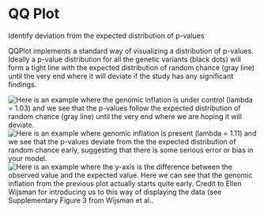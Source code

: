 # QQ Plot

Identify deviation from the expected distribution of p-values

QQPlot implements a standard way of visualizing a distribution of p-values. Ideally a p-value distribution for all the genetic variants (black dots) will form a tight line with the expected distribution of random chance (gray line) until the very end where it will deviate if the study has any significant findings.

![Here is an example where the genomic inflation is under control (lambda = 1.03) and we see that the p-values follow the expected distribution of random chance (gray line) until the very end where we are hoping it will deviate.](/images/QQPlot_Image1.png)
![Here is an example where genomic inflation is present (lambda = 1.11) and we see that the p-values deviate from the the expected distribution of random chance early, suggesting that there is some serious error or bias in your model.](/images/QQPlot_Image2.png)
![Here is an example where the y-axis is the difference between the observed value and the expected value. Here we can see that the genomic inflation from the previous plot actually starts quite early. Credit to Ellen Wijsman for introducing us to this way of displaying the data ([see Supplementary Figure 3 from Wijsman et al.](https://doi.org/10.1371/journal.pgen.1001308).](/images/QQPlot_Image3.png)
